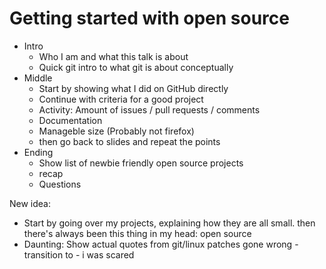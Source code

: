 # Getting started with open source

 * Intro
   * Who I am and what this talk is about
   * Quick git intro to what git is about conceptually
 * Middle
   * Start by showing what I did on GitHub directly
   * Continue with criteria for a good project
    * Activity: Amount of issues / pull requests / comments
    * Documentation
    * Manageble size (Probably not firefox)
   * then go back to slides and repeat the points
 * Ending
   * Show list of newbie friendly open source projects
   * recap
   * Questions



New idea:

 * Start by going over my projects, explaining how they are all small. then there's always been this thing in my head: open source
 * Daunting: Show actual quotes from git/linux patches gone wrong - transition to - i was scared

